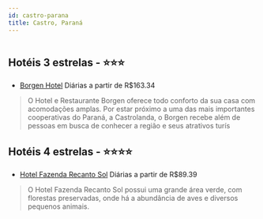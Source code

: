 ```yaml
---
id: castro-parana
title: Castro, Paraná
---
```


<center><img src="http://media.omnibees.com/Images/6857/Property/263276.jpg" alt="" /></center>


## Hotéis 3 estrelas - ⭐️⭐️⭐️

-    [Borgen Hotel](https://www.hurb.com/hoteis/castro/borgen-hotel-OMN-6857?cmp=18055) Diárias a partir de R$163.34
   > O Hotel e Restaurante Borgen oferece todo conforto da sua casa com acomodações amplas. Por estar próximo a uma das mais importantes cooperativas do Paraná, a Castrolanda, o Borgen recebe além de pessoas em busca de conhecer a região e seus atrativos turís

## Hotéis 4 estrelas - ⭐️⭐️⭐️⭐️

-    [Hotel Fazenda Recanto Sol](https://www.hurb.com/hoteis/castro/hotel-fazenda-recanto-sol-8022?cmp=18055) Diárias a partir de R$89.39
   > O Hotel Fazenda Recanto Sol possui uma grande área verde, com florestas preservadas, onde há a abundância de aves e diversos pequenos animais.
